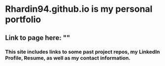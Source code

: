 # Rhardin94.github.io is my personal portfolio
## Link to page here: ""
### This site includes links to some past project repos, my LinkedIn Profile, Resume, as well as my contact information.
